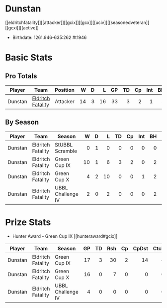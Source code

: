 # Dunstan

[[eldritchfatality]][[attacker]][[gcix]][[gcx]][[uciv]][[seasonedveteran]][[gcxi]][[active]]



* Birthdate: 1261.946-635:262 #t1946 

# Basic Stats

## Pro Totals

| Player           | Team        | Position      | W | D | L | GP | TD | Cp | Int | BH | SI | Ki | MVP | SPP |
|------------------|-------------|---------------|--:|--:|--:|---:|---:|---:|----:|---:|---:|---:|----:|----:|
| Dunstan | [Eldritch Fatality](../teams/eldritchfatality) | Attacker |   14 |    3 |   16 |   33 |    3 |    2 |    1 |    4 |    4 |    1 |    2 |   41 |

## By Season

| Player | Team         | Season          | W | D | L | TD | Cp | Int | BH | SI | Ki | MVP | SPP |
|--------|--------------|-----------------|--:|--:|--:|---:|---:|----:|---:|---:|---:|----:|----:|
| Dunstan | Eldritch Fatality | StUBBL Scramble   |    0 |    1 |    0 |    0 |    0 |    0 |    0 |    0 |    0 |    0 |    0 |
| Dunstan | Eldritch Fatality | Green Cup IX      |   10 |    1 |    6 |    3 |    2 |    0 |    2 |    2 |    1 |    1 |   26 |
| Dunstan | Eldritch Fatality | Green Cup X       |    4 |    2 |   10 |    0 |    0 |    1 |    2 |    2 |    0 |    1 |   15 |
| Dunstan | Eldritch Fatality | UBBL Challenge IV |    2 |    0 |    2 |    0 |    0 |    0 |    2 |    0 |    0 |    1 |    9 |

# Prize Stats

* Hunter Award - Green Cup IX [[hunteraward#gcix]]

| Player | Team         | Season          | GP | TD | Rsh | Cp | CpDst | Ctch | Int | Cas | Blk | Sck | MVP | SPP |
|--------|--------------|-----------------|---:|---:|----:|---:|------:|-----:|----:|----:|----:|----:|----:|----:|
| Dunstan | Eldritch Fatality | Green Cup IX      | 17 |    3 |   30 |    2 |    14 |    4 |    0 |    5 |  123 |   **10** |    1 |   26 |
| Dunstan | Eldritch Fatality | Green Cup X       | 16 |    0 |    7 |    0 |     0 |    0 |    1 |    4 |  150 |    5 |    1 |   15 |
| Dunstan | Eldritch Fatality | UBBL Challenge IV |  4 |    0 |    0 |    0 |     0 |    0 |    0 |    2 |   54 |    1 |    1 |    9 |
